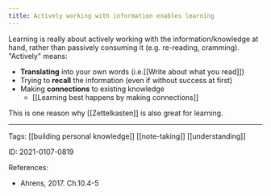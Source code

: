 ```yaml
---
title: Actively working with information enables learning
---
```


Learning is really about actively working with the information/knowledge at hand, rather than passively consuming it (e.g. re-reading, cramming). "Actively" means:
- **Translating** into your own words (i.e.[[Write about what you read]])
- Trying to **recall** the information (even if without success at first)
- Making **connections** to existing knowledge
	- [[Learning best happens by making connections]]

This is one reason why [[Zettelkasten]] is also great for learning.

---

Tags: [[building personal knowledge]] [[note-taking]] [[understanding]]

ID: 2021-0107-0819

References:
- Ahrens, 2017. Ch.10.4-5
